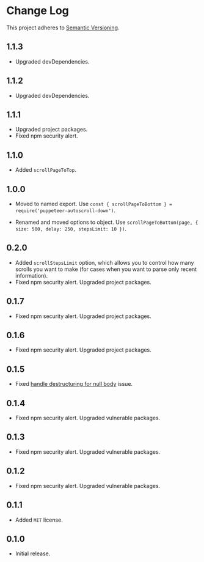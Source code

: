# Change Log

This project adheres to [Semantic Versioning](http://semver.org/).

## 1.1.3

- Upgraded devDependencies.

## 1.1.2

- Upgraded devDependencies.

## 1.1.1

- Upgraded project packages.
- Fixed npm security alert.

## 1.1.0

- Added `scrollPageToTop`.

## 1.0.0

- Moved to named export. Use `const { scrollPageToBottom } = require('puppeteer-autoscroll-down')`.

- Renamed and moved options to object. Use `scrollPageToBottom(page, { size: 500, delay: 250, stepsLimit: 10 })`.

## 0.2.0

- Added `scrollStepsLimit` option, which allows you to control how many scrolls you want to make (for cases when you want to parse only recent information).
- Fixed npm security alert. Upgraded project packages.

## 0.1.7

- Fixed npm security alert. Upgraded project packages.

## 0.1.6

- Fixed npm security alert. Upgraded project packages.

## 0.1.5

- Fixed [handle destructuring for null body](https://github.com/mbalabash/puppeteer-autoscroll-down/pull/3) issue.

## 0.1.4

- Fixed npm security alert. Upgraded vulnerable packages.

## 0.1.3

- Fixed npm security alert. Upgraded vulnerable packages.

## 0.1.2

- Fixed npm security alert. Upgraded vulnerable packages.

## 0.1.1

- Added `MIT` license.

## 0.1.0

- Initial release.
